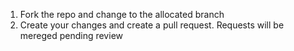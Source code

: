 1. Fork the repo and change to the allocated branch
2. Create your changes and create a pull request. Requests will be mereged pending review
